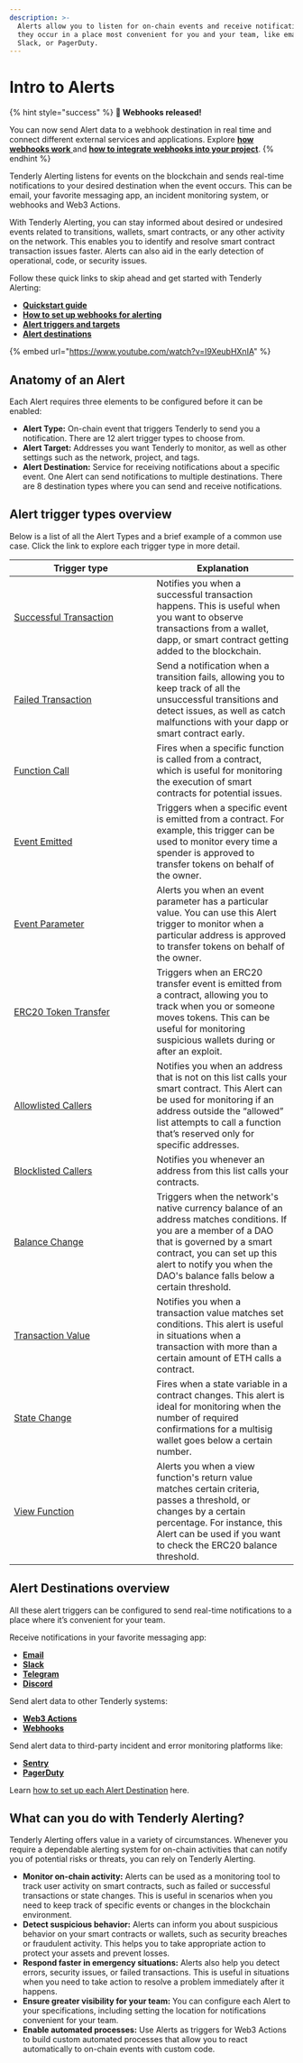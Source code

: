 ```yaml
---
description: >-
  Alerts allow you to listen for on-chain events and receive notifications when
  they occur in a place most convenient for you and your team, like email,
  Slack, or PagerDuty.
---
```


# Intro to Alerts

{% hint style="success" %}
**🎉 Webhooks released!**

You can now send Alert data to a webhook destination in real time and connect different external services and applications. Explore [**how webhooks work** ](configuring-alert-destinations/configuring-alert-destinations.md#webhooks)and [**how to integrate webhooks into your project**](tutorials-and-quickstarts/how-to-use-webhooks-for-alerting.md).
{% endhint %}

Tenderly Alerting listens for events on the blockchain and sends real-time notifications to your desired destination when the event occurs. This can be email, your favorite messaging app, an incident monitoring system, or webhooks and Web3 Actions.

With Tenderly Alerting, you can stay informed about desired or undesired events related to transitions, wallets, smart contracts, or any other activity on the network. This enables you to identify and resolve smart contract transaction issues faster. Alerts can also aid in the early detection of operational, code, or security issues.

Follow these quick links to skip ahead and get started with Tenderly Alerting:

* [**Quickstart guide**](tutorials-and-quickstarts/alerting-quickstart-guide.md)
* [**How to set up webhooks for alerting**](tutorials-and-quickstarts/how-to-use-webhooks-for-alerting.md)
* [**Alert triggers and targets**](alert-types-targets-and-parameters.md)
* [**Alert destinations**](configuring-alert-destinations/)

{% embed url="https://www.youtube.com/watch?v=I9XeubHXnIA" %}

## Anatomy of an Alert

Each Alert requires three elements to be configured before it can be enabled:

* **Alert Type:** On-chain event that triggers Tenderly to send you a notification. There are 12 alert trigger types to choose from.
* **Alert Target:** Addresses you want Tenderly to monitor, as well as other settings such as the network, project, and tags.
* **Alert Destination:** Service for receiving notifications about a specific event. One Alert can send notifications to multiple destinations. There are 8 destination types where you can send and receive notifications.

## Alert trigger types overview

Below is a list of all the Alert Types and a brief example of a common use case. Click the link to explore each trigger type in more detail.

<table><thead><tr><th width="237">Trigger type</th><th>Explanation</th></tr></thead><tbody><tr><td><a href="alert-types-targets-and-parameters.md#successful-transaction">Successful Transaction</a></td><td>Notifies you when a successful transaction happens. This is useful when you want to observe transactions from a wallet, dapp, or smart contract getting added to the blockchain.</td></tr><tr><td><a href="alert-types-targets-and-parameters.md#failed-transaction">Failed Transaction</a></td><td>Send a notification when a transition fails, allowing you to keep track of all the unsuccessful transitions and detect issues, as well as catch malfunctions with your dapp or smart contract early.</td></tr><tr><td><a href="alert-types-targets-and-parameters.md#function-call">Function Call</a></td><td>Fires when a specific function is called from a contract, which is useful for monitoring the execution of smart contracts for potential issues.</td></tr><tr><td><a href="alert-types-targets-and-parameters.md#event-emitted">Event Emitted</a></td><td>Triggers when a specific event is emitted from a contract. For example, this trigger can be used to monitor every time a spender is approved to transfer tokens on behalf of the owner.</td></tr><tr><td><a href="alert-types-targets-and-parameters.md#event-parameter">Event Parameter</a></td><td>Alerts you when an event parameter has a particular value. You can use this Alert trigger to monitor when a particular address is approved to transfer tokens on behalf of the owner.</td></tr><tr><td><a href="alert-types-targets-and-parameters.md#erc20-token-transfer">ERC20 Token Transfer</a></td><td>Triggers when an ERC20 transfer event is emitted from a contract, allowing you to track when you or someone moves tokens. This can be useful for monitoring suspicious wallets during or after an exploit.</td></tr><tr><td><a href="alert-types-targets-and-parameters.md#allowlisted-callers">Allowlisted Callers</a></td><td>Notifies you when an address that is not on this list calls your smart contract. This Alert can be used for monitoring if an address outside the “allowed” list attempts to call a function that’s reserved only for specific addresses.</td></tr><tr><td><a href="alert-types-targets-and-parameters.md#blocklisted-callers">Blocklisted Callers</a></td><td>Notifies you whenever an address from this list calls your contracts.</td></tr><tr><td><a href="alert-types-targets-and-parameters.md#balance-change">Balance Change</a></td><td>Triggers when the network's native currency balance of an address matches conditions. If you are a member of a DAO that is governed by a smart contract, you can set up this alert to notify you when the DAO's balance falls below a certain threshold.</td></tr><tr><td><a href="alert-types-targets-and-parameters.md#transaction-value">Transaction Value</a></td><td>Notifies you when a transaction value matches set conditions. This alert is useful in situations when a transaction with more than a certain amount of ETH calls a contract.</td></tr><tr><td><a href="alert-types-targets-and-parameters.md#state-change">State Change</a></td><td>Fires when a state variable in a contract changes. This alert is ideal for monitoring when the number of required confirmations for a multisig wallet goes below a certain number.</td></tr><tr><td><a href="alert-types-targets-and-parameters.md#view-function">View Function</a></td><td>Alerts you when a view function's return value matches certain criteria, passes a threshold, or changes by a certain percentage. For instance, this Alert can be used if you want to check the ERC20 balance threshold.</td></tr></tbody></table>

## Alert Destinations overview

All these alert triggers can be configured to send real-time notifications to a place where it’s convenient for your team.

Receive notifications in your favorite messaging app:

* [**Email**](configuring-alert-destinations/account-scoped.md#email-destination)
* [**Slack**](configuring-alert-destinations/account-scoped.md#slack-destination)
* [**Telegram**](configuring-alert-destinations/account-scoped.md#telegram-destination)
* [**Discord**](configuring-alert-destinations/account-scoped.md#discord-destination)

Send alert data to other Tenderly systems:

* [**Web3 Actions**](configuring-alert-destinations/configuring-alert-destinations.md#web3-actions)
* [**Webhooks**](configuring-alert-destinations/configuring-alert-destinations.md#webhooks)

Send alert data to third-party incident and error monitoring platforms like:

* [**Sentry**](configuring-alert-destinations/account-scoped.md#sentry-destination)
* [**PagerDuty**](configuring-alert-destinations/account-scoped.md#pagerduty-destination)

Learn [how to set up each Alert Destination](configuring-alert-destinations/) here.

## What can you do with Tenderly Alerting?

Tenderly Alerting offers value in a variety of circumstances. Whenever you require a dependable alerting system for on-chain activities that can notify you of potential risks or threats, you can rely on Tenderly Alerting.

* **Monitor on-chain activity:** Alerts can be used as a monitoring tool to track user activity on smart contracts, such as failed or successful transactions or state changes. This is useful in scenarios when you need to keep track of specific events or changes in the blockchain environment.
* **Detect suspicious behavior:** Alerts can inform you about suspicious behavior on your smart contracts or wallets, such as security breaches or fraudulent activity. This helps you to take appropriate action to protect your assets and prevent losses.
* **Respond faster in emergency situations:** Alerts also help you detect errors, security issues, or failed transactions. This is useful in situations when you need to take action to resolve a problem immediately after it happens.
* **Ensure greater visibility for your team:** You can configure each Alert to your specifications, including setting the location for notifications convenient for your team.
* **Enable automated processes:** Use Alerts as triggers for Web3 Actions to build custom automated processes that allow you to react automatically to on-chain events with custom code.
